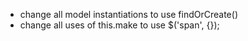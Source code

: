 - change all model instantiations to use findOrCreate()
- change all uses of this.make to use $('span', {});